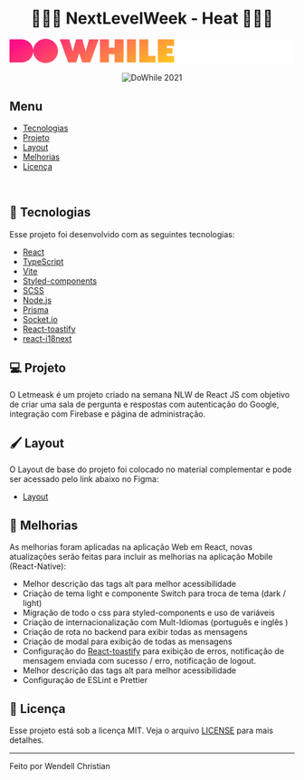 <h1 align="center">🚀🚀🚀 NextLevelWeek - Heat 🚀🚀🚀</h1>

<div align="center">

  ![DoWhile](web/src/assets/logo.svg)

</div>

<div  align="center">

  ![DoWhile 2021](https://i.ibb.co/gjsVnTq/imagem-nlw-heat.png)

</div>

<h2>Menu</h2>

- [Tecnologias](#-tecnologias)
- [Projeto](#-projeto)
- [Layout](#️-layout)
- [Melhorias](#-melhorias)
- [Licença](#-licença)

<br>

## 🚀 Tecnologias

Esse projeto foi desenvolvido com as seguintes tecnologias:

- [React](https://reactjs.org)
- [TypeScript](https://www.typescriptlang.org)
- [Vite](https://vitejs.dev)
- [Styled-components](https://styled-components.com)
- [SCSS](https://sass-lang.com)
- [Node.js](https://nodejs.org/en)
- [Prisma](https://www.prisma.io)
- [Socket.io](https://socket.io)
- [React-toastify](https://fkhadra.github.io/react-toastify)
- [react-i18next](https://react.i18next.com)

## 💻 Projeto

O Letmeask é um projeto criado na semana NLW de React JS com objetivo de criar uma sala de pergunta e respostas com autenticação do Google, integração com Firebase e página de administração.

## 🖌️ Layout

O Layout de base do projeto foi colocado no material complementar e pode ser acessado pelo link abaixo no Figma:

- [Layout](https://www.figma.com/community/file/1031699316177416916/%5BNLW-Heat---Mission%3A-Impulse%5D-DoWhile2021)

## 🧠 Melhorias

As melhorias foram aplicadas na aplicação Web em React, novas atualizações serão feitas para incluir as melhorias na aplicação Mobile (React-Native):

* Melhor descrição das tags alt para melhor acessibilidade
* Criação de tema light e componente Switch para troca de tema (dark / light)
* Migração de todo o css para styled-components e uso de variáveis
* Criação de internacionalização com Mult-Idiomas (português e inglês )
* Criação de rota no backend para exibir todas as mensagens
* Criação de modal para exibição de todas as mensagens
* Configuração do <a href="https://fkhadra.github.io/react-toastify">React-toastify</a> para exibição de erros, notificação de mensagem enviada com sucesso / erro, notificação de logout.
* Melhor descrição das tags alt para melhor acessibilidade
* Configuração de ESLint e Prettier

## :memo: Licença

Esse projeto está sob a licença MIT. Veja o arquivo [LICENSE](LICENSE.md) para mais detalhes.

---

Feito por Wendell Christian

